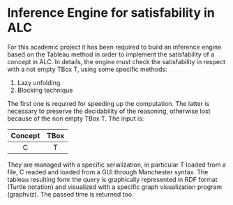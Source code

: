 # Inference Engine for satisfability in ALC

For this academic project it has been required to build an inference engine based on the Tableau method in order to implement the satisfability of a concept in ALC. In details, the engine must check the satisfability in respect with a not empty TBox T, using some specific methods:

1. Lazy unfolding 
2. Blocking technique 

The first one is required for speeding up the computation. The latter is necessary to preserve the decidability of the reasoning, otherwise lost because of the non empty TBox T. The input is:

| Concept | TBox |
| :---: | :---: |
| C | T |

They are managed with a specific serialization, in particular T loaded from a file, C readed and loaded from a GUI through Manchester syntax. The tableau resulting fomr the query is graphically represented in RDF format (Turtle notation) and visualized with a specific graph visualization program (graphviz). The passed time is returned too.
